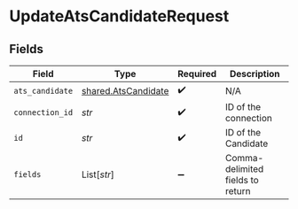 # UpdateAtsCandidateRequest


## Fields

| Field                                                      | Type                                                       | Required                                                   | Description                                                |
| ---------------------------------------------------------- | ---------------------------------------------------------- | ---------------------------------------------------------- | ---------------------------------------------------------- |
| `ats_candidate`                                            | [shared.AtsCandidate](../../models/shared/atscandidate.md) | :heavy_check_mark:                                         | N/A                                                        |
| `connection_id`                                            | *str*                                                      | :heavy_check_mark:                                         | ID of the connection                                       |
| `id`                                                       | *str*                                                      | :heavy_check_mark:                                         | ID of the Candidate                                        |
| `fields`                                                   | List[*str*]                                                | :heavy_minus_sign:                                         | Comma-delimited fields to return                           |